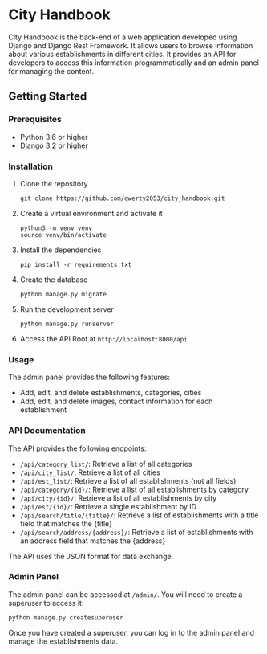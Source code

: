 # City Handbook

City Handbook is the back-end of a web application developed using Django and Django Rest Framework. It allows users to browse information about various establishments in different cities. It provides an API for developers to access this information programmatically and an admin panel for managing the content.

## Getting Started

### Prerequisites

- Python 3.6 or higher
- Django 3.2 or higher

### Installation

1. Clone the repository
   ```
   git clone https://github.com/qwerty2053/city_handbook.git
   ```
2. Create a virtual environment and activate it
   ```
   python3 -m venv venv
   source venv/bin/activate
   ```
3. Install the dependencies
   ```
   pip install -r requirements.txt
   ```
4. Create the database
   ```
   python manage.py migrate
   ```
5. Run the development server
   ```
   python manage.py runserver
   ```
6. Access the API Root at `http://localhost:8000/api`

### Usage

The admin panel provides the following features:

- Add, edit, and delete establishments, categories, cities
- Add, edit, and delete images, contact information for each establishment

### API Documentation

The API provides the following endpoints:

- `/api/category_list/`: Retrieve a list of all categories
- `/api/city_list/`: Retrieve a list of all cities
- `/api/est_list/`: Retrieve a list of all establishments (not all fields)
- `/api/category/{id}/`: Retrieve a list of all establishments by category
- `/api/city/{id}/`: Retrieve a list of all establishments by city
- `/api/est/{id}/`: Retrieve a single establishment by ID
- `/api/search/title/{title}/`: Retrieve a list of establishments with a title field that matches the {title}
- `/api/search/address/{address}/`: Retrieve a list of establishments with an address field that matches the {address}

The API uses the JSON format for data exchange.

### Admin Panel

The admin panel can be accessed at `/admin/`. You will need to create a superuser to access it:
```
python manage.py createsuperuser
```
Once you have created a superuser, you can log in to the admin panel and manage the establishments data.
